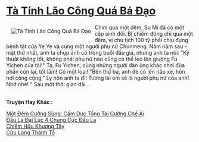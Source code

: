 <a href="https://truyenwiki.net/ta-tinh-lao-cong-qua-ba-dao.36519/" title="Tà Tính Lão Công Quá Bá Đạo"><h1>Tà Tính Lão Công Quá Bá Đạo</h1></a><div style="display:table"><img align="right" style="float: left; padding: 10px;" src="https://truyenwiki.net/a/img/str/src/36519.jpg" alt="Tà Tính Lão Công Quá Bá Đạo">Chìm qua một đêm, Su Mi đã có một cặp sinh đôi. Bị chiếm đóng chỉ qua một đêm, vị chủ tịch 100 tỷ phải chịu đựng bệnh tật của Ye Ye và cùng một người phụ nữ Chunmeng. Năm năm sau - mặt thứ nhất, anh ta chụp ảnh cô trong buổi đấu giá, nhưng anh ta nói: "Kỹ thuật không tốt, không phải phụ nữ nào cũng có thể leo lên giường Fu Yichen của tôi!" Ta, Fu Yichen, cùng những người đàn ông khác chơi đùa phần còn lại, tốt lắm! Có một loại! "Bên thứ ba, anh đè cô lên nắp xe, hôn nơi công cộng," Ly hôn anh ta đi! Tương lai em sẽ là người phụ nữ của anh! Nhớ nhé! " Sau một thời gian dài...</div><p><br><b>Truyện Hay Khác :</b></p><a href="https://truyenwiki.net/mot-dem-cuong-sung-cam-duc-tong-tai-cuong-che-ai.36514/" alt="Một Đêm Cường Sủng: Cấm Dục Tổng Tài Cưỡng Chế Ái">Một Đêm Cường Sủng: Cấm Dục Tổng Tài Cưỡng Chế Ái</a><br/><a href="https://sangtacviet.wordpress.com/2020/10/22/dau-la-dai-luc-4-chung-cuc-dau-la/" alt="Đấu La Đại Lục 4 Chung Cực Đấu La">Đấu La Đại Lục 4 Chung Cực Đấu La</a><br/><a href="https://sangtacviet.wordpress.com/2020/10/22/chiem-huu-khuong-tay/" alt="Chiếm Hữu Khương Tây">Chiếm Hữu Khương Tây</a><br/><a href="https://sangtacviet.wordpress.com/2020/10/22/cuu-long-thanh-to/" alt="Cửu Long Thánh Tổ">Cửu Long Thánh Tổ</a><br/>